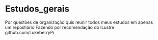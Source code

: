 # Estudos_gerais
Por questões de organização quis reunir todos meus estudos em apenas um repostiório 
Fazendo por recomendação do ILustre github.com/LukeberryPi


